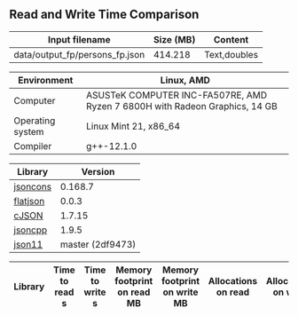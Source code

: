 
## Read and Write Time Comparison


Input filename|Size (MB)|Content
---|---|---
data/output_fp/persons_fp.json|414.218|Text,doubles

Environment|Linux, AMD
---|---
Computer|ASUSTeK COMPUTER INC-FA507RE, AMD Ryzen 7 6800H with Radeon Graphics, 14 GB
Operating system|Linux Mint 21, x86_64
Compiler|g++-12.1.0

Library|Version
---|---
[jsoncons](https://github.com/danielaparker/jsoncons)|0.168.7
[flatjson](https://github.com/niXman/flatjson)|0.0.3
[cJSON](https://github.com/DaveGamble/cJSON)|1.7.15
[jsoncpp](https://github.com/open-source-parsers/jsoncpp)|1.9.5
[json11](https://github.com/dropbox/json11)|master (2df9473)

Library|Time to read s|Time to write s|Memory footprint on read MB|Memory footprint on write MB|Allocations on read|Allocations on write|Remarks
---|---|---|---|---|---|---|---
